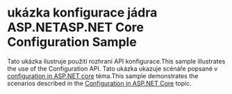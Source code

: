 # <a name="aspnet-core-configuration-sample"></a><span data-ttu-id="bab8e-101">ukázka konfigurace jádra ASP.NET</span><span class="sxs-lookup"><span data-stu-id="bab8e-101">ASP.NET Core Configuration Sample</span></span>

<span data-ttu-id="bab8e-102">Tato ukázka ilustruje použití rozhraní API konfigurace.</span><span class="sxs-lookup"><span data-stu-id="bab8e-102">This sample illustrates the use of the Configuration API.</span></span> <span data-ttu-id="bab8e-103">Tato ukázka ukazuje scénáře popsané v [configuration in ASP.NET core](https://docs.microsoft.com/aspnet/core/fundamentals/configuration) téma.</span><span class="sxs-lookup"><span data-stu-id="bab8e-103">This sample demonstrates the scenarios described in the [Configuration in ASP.NET Core](https://docs.microsoft.com/aspnet/core/fundamentals/configuration) topic.</span></span>
